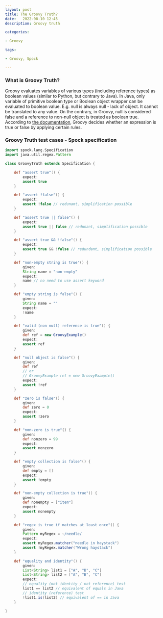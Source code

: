 ```yaml
---
layout: post
title: The Groovy Truth?
date:   2022-08-10 12:45
description: Groovy truth

categories:

- Groovy

tags:

- Groovy, Spock

---
```


### What is Groovy Truth?

Groovy evaluates variables of various types (including reference types) as boolean values (similar to Python, but contrary to Java).
In Java, only variable of primitive boolean type or Boolean object wrapper can be evaluated to boolean value.
E.g. null is always null - lack of object. It cannot be translated to any value.
On the contrary, in Groovy, null is considered false and a reference to non-null object is treated as boolean true.
According to [the documentation](https://groovy-lang.org/semantics.html#the-groovy-truth), Groovy decides whether an expression is true or false by applying certain rules.

### Groovy Truth test cases - Spock specification

```groovy
import spock.lang.Specification
import java.util.regex.Pattern

class GroovyTruth extends Specification {

    def "assert true"() {
        expect:
        assert true
    }

    def "assert !false"() {
        expect:
        assert !false // redunant, simplification possible
    }

    def "assert true || false"() {
        expect:
        assert true || false // redunant, simplification possible
    }

    def "assert true && !false"() {
        expect:
        assert true && !false // redundant, simplification possible
    }

    def "non-empty string is true"() {
        given:
        String name = "non-empty"
        expect:
        name // no need to use assert keyword
    }

    def "empty string is false"() {
        given:
        String name = ""
        expect:
        !name
    }

    def "valid (non null) reference is true"() {
        given:
        def ref = new GroovyExample()
        expect:
        assert ref
    }

    def "null object is false"() {
        given:
        def ref
        // or
        // GroovyExample ref = new GroovyExample()
        expect:
        assert !ref
    }

    def "zero is false"() {
        given:
        def zero = 0
        expect:
        assert !zero
    }

    def "non-zero is true"() {
        given:
        def nonzero = 99
        expect:
        assert nonzero
    }

    def "empty collection is false"() {
        given:
        def empty = []
        expect:
        assert !empty
    }

    def "non-empty collection is true"() {
        given:
        def nonempty = ["item"]
        expect:
        assert nonempty
    }

    def "regex is true if matches at least once"() {
        given:
        Pattern myRegex = ~/needle/
        expect:
        assert myRegex.matcher("needle in haystack")
        assert !myRegex.matcher("Wrong haystack")
    }

    def "equality and identity"() {
        given:
        List<String> list1 = ["A", "B", "C"]
        List<String> list2 = ["A", "B", "C"]
        expect:
        // equality (not identity / not reference) test
        list1 == list2 // equivalent of equals in Java
        // identity (reference) test
        !list1.is(list2) // equivalent of == in Java
    }

}

```

